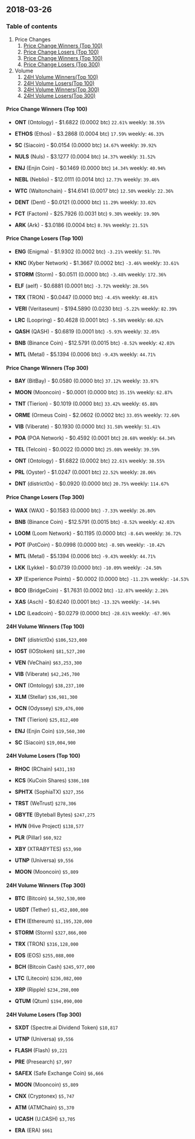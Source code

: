 ## 2018-03-26
### Table of contents
1. Price Changes
	1. [Price Change Winners (Top 100)](#price-change-winners-top-100)
	2. [Price Change Losers (Top 100)](#price-change-losers-top-100)
	1. [Price Change Winners (Top 100)](#price-change-winners-top-300)
	2. [Price Change Losers (Top 300)](#price-change-losers-top-300)
2. Volume
	1. [24H Volume Winners(Top 100)](#24h-volume-winners-top-100)
	2. [24H Volume Losers(Top 100)](#24h-volume-losers-top-100)
	1. [24H Volume Winners(Top 300)](#24h-volume-winners-top-300)
	2. [24H Volume Losers(Top 300)](#24h-volume-losers-top-300)

#### Price Change Winners (Top 100)
* **ONT** (Ontology) - $1.6822 (0.0002 btc) `22.61%` weekly: `38.55%`

* **ETHOS** (Ethos) - $3.2868 (0.0004 btc) `17.59%` weekly: `46.33%`

* **SC** (Siacoin) - $0.0154 (0.0000 btc) `14.67%` weekly: `39.92%`

* **NULS** (Nuls) - $3.1277 (0.0004 btc) `14.37%` weekly: `31.52%`

* **ENJ** (Enjin Coin) - $0.1469 (0.0000 btc) `14.34%` weekly: `40.94%`

* **NEBL** (Neblio) - $12.0111 (0.0014 btc) `12.73%` weekly: `39.46%`

* **WTC** (Waltonchain) - $14.6141 (0.0017 btc) `12.50%` weekly: `22.36%`

* **DENT** (Dent) - $0.0121 (0.0000 btc) `11.29%` weekly: `33.02%`

* **FCT** (Factom) - $25.7926 (0.0031 btc) `9.30%` weekly: `19.90%`

* **ARK** (Ark) - $3.0186 (0.0004 btc) `8.76%` weekly: `21.51%`


#### Price Change Losers (Top 100)
* **ENG** (Enigma) - $1.9302 (0.0002 btc) `-3.21%` weekly: `51.70%`

* **KNC** (Kyber Network) - $1.3667 (0.0002 btc) `-3.46%` weekly: `33.61%`

* **STORM** (Storm) - $0.0511 (0.0000 btc) `-3.48%` weekly: `172.36%`

* **ELF** (aelf) - $0.6881 (0.0001 btc) `-3.72%` weekly: `28.56%`

* **TRX** (TRON) - $0.0447 (0.0000 btc) `-4.45%` weekly: `48.81%`

* **VERI** (Veritaseum) - $194.5890 (0.0230 btc) `-5.22%` weekly: `82.39%`

* **LRC** (Loopring) - $0.4628 (0.0001 btc) `-5.58%` weekly: `60.62%`

* **QASH** (QASH) - $0.6819 (0.0001 btc) `-5.93%` weekly: `32.05%`

* **BNB** (Binance Coin) - $12.5791 (0.0015 btc) `-8.52%` weekly: `42.03%`

* **MTL** (Metal) - $5.1394 (0.0006 btc) `-9.43%` weekly: `44.71%`


#### Price Change Winners (Top 300)
* **BAY** (BitBay) - $0.0580 (0.0000 btc) `37.12%` weekly: `33.97%`

* **MOON** (Mooncoin) - $0.0001 (0.0000 btc) `35.15%` weekly: `62.87%`

* **TNT** (Tierion) - $0.1019 (0.0000 btc) `33.42%` weekly: `65.88%`

* **ORME** (Ormeus Coin) - $2.0602 (0.0002 btc) `33.05%` weekly: `72.60%`

* **VIB** (Viberate) - $0.1930 (0.0000 btc) `31.58%` weekly: `51.41%`

* **POA** (POA Network) - $0.4592 (0.0001 btc) `28.68%` weekly: `64.34%`

* **TEL** (Telcoin) - $0.0022 (0.0000 btc) `25.08%` weekly: `39.59%`

* **ONT** (Ontology) - $1.6822 (0.0002 btc) `22.61%` weekly: `38.55%`

* **PRL** (Oyster) - $1.0247 (0.0001 btc) `22.52%` weekly: `28.06%`

* **DNT** (district0x) - $0.0920 (0.0000 btc) `20.75%` weekly: `114.67%`


#### Price Change Losers (Top 300)
* **WAX** (WAX) - $0.1583 (0.0000 btc) `-7.33%` weekly: `26.80%`

* **BNB** (Binance Coin) - $12.5791 (0.0015 btc) `-8.52%` weekly: `42.03%`

* **LOOM** (Loom Network) - $0.1195 (0.0000 btc) `-8.64%` weekly: `36.72%`

* **POT** (PotCoin) - $0.0998 (0.0000 btc) `-8.98%` weekly: `-10.42%`

* **MTL** (Metal) - $5.1394 (0.0006 btc) `-9.43%` weekly: `44.71%`

* **LKK** (Lykke) - $0.0739 (0.0000 btc) `-10.09%` weekly: `-24.50%`

* **XP** (Experience Points) - $0.0002 (0.0000 btc) `-11.23%` weekly: `-14.53%`

* **BCO** (BridgeCoin) - $1.7631 (0.0002 btc) `-12.07%` weekly: `2.26%`

* **XAS** (Asch) - $0.6240 (0.0001 btc) `-13.32%` weekly: `-14.94%`

* **LDC** (Leadcoin) - $0.0279 (0.0000 btc) `-28.61%` weekly: `-67.96%`


#### 24H Volume Winners (Top 100)
* **DNT** (district0x) `$106,523,000`

* **IOST** (IOStoken) `$81,527,200`

* **VEN** (VeChain) `$63,253,300`

* **VIB** (Viberate) `$42,245,700`

* **ONT** (Ontology) `$38,237,100`

* **XLM** (Stellar) `$36,981,300`

* **OCN** (Odyssey) `$29,476,000`

* **TNT** (Tierion) `$25,812,400`

* **ENJ** (Enjin Coin) `$19,560,300`

* **SC** (Siacoin) `$19,004,900`


#### 24H Volume Losers (Top 100)
* **RHOC** (RChain) `$431,193`

* **KCS** (KuCoin Shares) `$386,108`

* **SPHTX** (SophiaTX) `$327,356`

* **TRST** (WeTrust) `$278,306`

* **GBYTE** (Byteball Bytes) `$247,275`

* **HVN** (Hive Project) `$138,577`

* **PLR** (Pillar) `$60,922`

* **XBY** (XTRABYTES) `$53,990`

* **UTNP** (Universa) `$9,556`

* **MOON** (Mooncoin) `$5,809`


#### 24H Volume Winners (Top 300)
* **BTC** (Bitcoin) `$4,592,530,000`

* **USDT** (Tether) `$1,452,800,000`

* **ETH** (Ethereum) `$1,195,320,000`

* **STORM** (Storm) `$327,866,000`

* **TRX** (TRON) `$316,128,000`

* **EOS** (EOS) `$255,088,000`

* **BCH** (Bitcoin Cash) `$245,977,000`

* **LTC** (Litecoin) `$236,082,000`

* **XRP** (Ripple) `$234,298,000`

* **QTUM** (Qtum) `$194,090,000`


#### 24H Volume Losers (Top 300)
* **SXDT** (Spectre.ai Dividend Token) `$10,817`

* **UTNP** (Universa) `$9,556`

* **FLASH** (Flash) `$9,221`

* **PRE** (Presearch) `$7,997`

* **SAFEX** (Safe Exchange Coin) `$6,666`

* **MOON** (Mooncoin) `$5,809`

* **CNX** (Cryptonex) `$5,747`

* **ATM** (ATMChain) `$5,370`

* **UCASH** (U.CASH) `$3,705`

* **ERA** (ERA) `$661`

